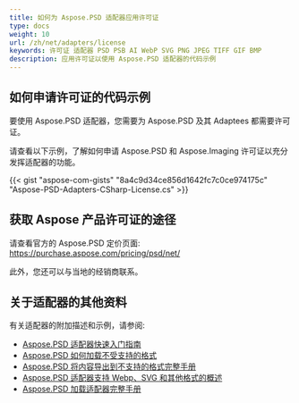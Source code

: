 ```yaml
---
title: 如何为 Aspose.PSD 适配器应用许可证
type: docs
weight: 10
url: /zh/net/adapters/license
keywords: 许可证 适配器 PSD PSB AI WebP SVG PNG JPEG TIFF GIF BMP
description: 应用许可证以使用 Aspose.PSD 适配器的代码示例
---
```


## **如何申请许可证的代码示例**

要使用 Aspose.PSD 适配器，您需要为 Aspose.PSD 及其 Adaptees 都需要许可证。

请查看以下示例，了解如何申请 Aspose.PSD 和 Aspose.Imaging 许可证以充分发挥适配器的功能。

{{< gist "aspose-com-gists" "8a4c9d34ce856d1642fc7c0ce974175c" "Aspose-PSD-Adapters-CSharp-License.cs" >}}

## **获取 Aspose 产品许可证的途径**

请查看官方的 Aspose.PSD 定价页面: https://purchase.aspose.com/pricing/psd/net/

此外，您还可以与当地的经销商联系。

## **关于适配器的其他资料**

有关适配器的附加描述和示例，请参阅:
- [Aspose.PSD 适配器快速入门指南](/psd/zh/net/adapters/quick-start)
- [Aspose.PSD 如何加载不受支持的格式](/psd/zh/net/adapters/load-unsupported-formats)
- [Aspose.PSD 将内容导出到不支持的格式完整手册](/psd/zh/net/adapters/export-to-unsupported-formats)
- [Aspose.PSD 适配器支持 Webp、SVG 和其他格式的概述](/psd/zh/net/adapters/working-with-webp-svg-formats-overview)
- [Aspose.PSD 加载适配器完整手册](/psd/zh/net/adapters/full-manual)
